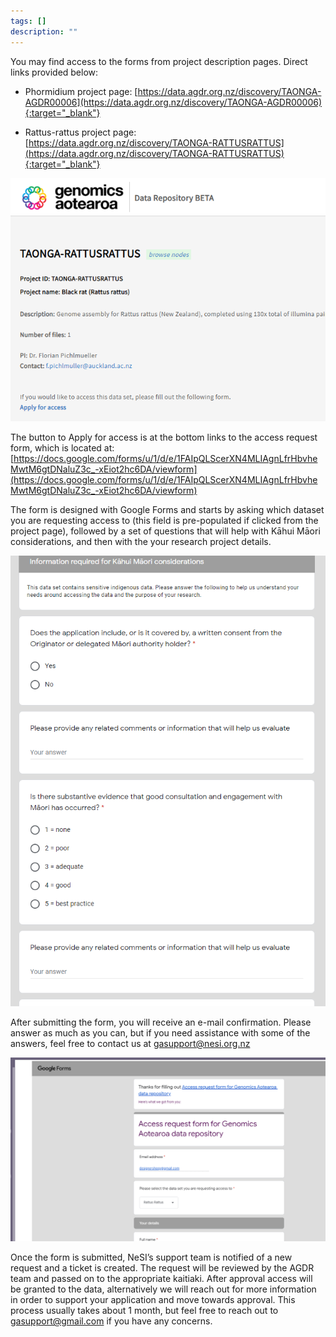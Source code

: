 ```yaml
---
tags: []
description: ""
---
```


You may find access to the forms from project description pages. Direct links provided below:

- Phormidium project page: [https://data.agdr.org.nz/discovery/TAONGA-AGDR00006](https://data.agdr.org.nz/discovery/TAONGA-AGDR00006){:target="_blank"}

- Rattus-rattus project page: [https://data.agdr.org.nz/discovery/TAONGA-RATTUSRATTUS](https://data.agdr.org.nz/discovery/TAONGA-RATTUSRATTUS){:target="_blank"}

![Alt text](../assets/images/request1.png)

The button to Apply for access is at the bottom links to the access request form, which is located at: [https://docs.google.com/forms/u/1/d/e/1FAIpQLScerXN4MLIAgnLfrHbvheMwtM6gtDNaluZ3c_-xEiot2hc6DA/viewform](https://docs.google.com/forms/u/1/d/e/1FAIpQLScerXN4MLIAgnLfrHbvheMwtM6gtDNaluZ3c_-xEiot2hc6DA/viewform)

The form is designed with Google Forms and starts by asking which dataset you are requesting access to (this field is pre-populated if clicked from the project page), followed by a set of questions that will help with Kāhui Māori considerations, and then with the your research project details.

![Alt text](../assets/images/request2.png)

After submitting the form, you will receive an e-mail confirmation. Please answer as much as you can, but if you need assistance with some of the answers, feel free to contact us at [gasupport@nesi.org.nz](mailto:gasupport@nesi.org.nz)

![Alt text](../assets/images/request3.png)

Once the form is submitted, NeSI’s support team is notified of a new request and a ticket is created. The request will be reviewed by the AGDR team and passed on to the appropriate kaitiaki. After approval access will be granted to the data, alternatively we will reach out for more information in order to support your application and move towards approval. This process usually takes about 1 month, but feel free to reach out to [gasupport@gmail.com](mailto:gasupport@gmail.com) if you have any concerns.
